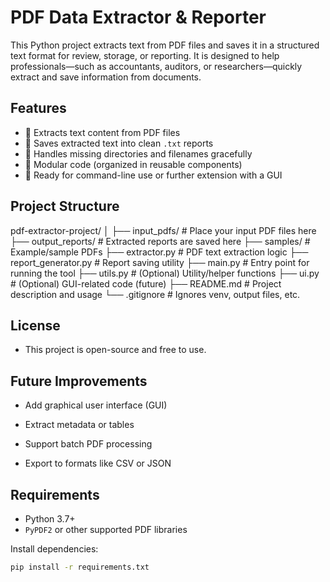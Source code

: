 # PDF Data Extractor & Reporter

This Python project extracts text from PDF files and saves it in a structured text format for review, storage, or reporting. It is designed to help professionals—such as accountants, auditors, or researchers—quickly extract and save information from documents.

## Features

- 📄 Extracts text content from PDF files
- 📝 Saves extracted text into clean `.txt` reports
- 📁 Handles missing directories and filenames gracefully
- 🧩 Modular code (organized in reusable components)
- 🧪 Ready for command-line use or further extension with a GUI

## Project Structure

pdf-extractor-project/
│
├── input_pdfs/ # Place your input PDF files here
├── output_reports/ # Extracted reports are saved here
├── samples/ # Example/sample PDFs
├── extractor.py # PDF text extraction logic
├── report_generator.py # Report saving utility
├── main.py # Entry point for running the tool
├── utils.py # (Optional) Utility/helper functions
├── ui.py # (Optional) GUI-related code (future)
├── README.md # Project description and usage
└── .gitignore # Ignores venv, output files, etc.


## License

- This project is open-source and free to use.

## Future Improvements

- Add graphical user interface (GUI)

- Extract metadata or tables

- Support batch PDF processing

- Export to formats like CSV or JSON


## Requirements

- Python 3.7+
- `PyPDF2` or other supported PDF libraries

Install dependencies:

```bash
pip install -r requirements.txt

